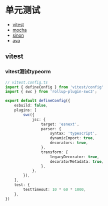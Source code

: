 # 单元测试

- [vitest](https://vitest.dev/)
- [mocha](https://mochajs.org/)
- [sinon](https://sinonjs.org/)
- [ava](https://github.com/avajs/ava)


## vitest

### vitest测试typeorm

```typescript
// vitest.config.ts
import { defineConfig } from 'vitest/config'
import { swc } from 'rollup-plugin-swc3';

export default defineConfig({
    esbuild: false,
    plugins: [
        swc({
            jsc: {
                target: 'esnext',
                parser: {
                    syntax: 'typescript',
                    dynamicImport: true,
                    decorators: true,
                },
                transform: {
                    legacyDecorator: true,
                    decoratorMetadata: true,
                },
            },
        }),
    ],
    test: {
        testTimeout: 10 * 60 * 1000,
    },
})
```
